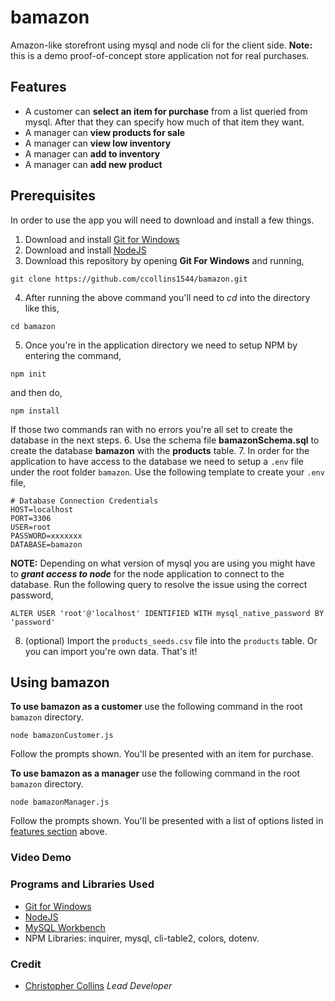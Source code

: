 # bamazon

Amazon-like storefront using mysql and node cli for the client side. 
**Note:** this is a demo proof-of-concept store application not for real purchases. 

## Features
* A customer can **select an item for purchase** from a list queried from mysql. After that they can specify how much of that item they want.
* A manager can **view products for sale**
* A manager can **view low inventory**
* A manager can **add to inventory**
* A manager can **add new product**

## Prerequisites

In order to use the app you will need to download and install a few things. 
1. Download and install [Git for Windows](https://gitforwindows.org/)
2. Download and install [NodeJS](https://nodejs.org/en/download/)
3. Download this repository by opening **Git For Windows** and running,
```
git clone https://github.com/ccollins1544/bamazon.git
```
4. After running the above command you'll need to *cd* into the directory like this,
```
cd bamazon
```
5. Once you're in the application directory we need to setup NPM by entering the command,
```
npm init
```
and then do,
```
npm install
```
If those two commands ran with no errors you're all set to create the database in the next steps.
6. Use the schema file **bamazonSchema.sql** to create the database **bamazon** with the **products** table.
7. In order for the application to have access to the database we need to setup a `.env` file under the root folder `bamazon`. Use the following template to create your `.env` file,
```
# Database Connection Credentials
HOST=localhost
PORT=3306
USER=root
PASSWORD=xxxxxxx
DATABASE=bamazon
```

**NOTE:** Depending on what version of mysql you are using you might have to ***grant access to node*** for the node application to connect to the database. Run the following query to resolve the issue using the correct password, 
```
ALTER USER 'root'@'localhost' IDENTIFIED WITH mysql_native_password BY 'password'
```

8. (optional) Import the `products_seeds.csv` file into the `products` table. Or you can import you're own data. That's it! 

## Using bamazon

**To use bamazon as a customer** use the following command in the root `bamazon` directory.
```
node bamazonCustomer.js
```
Follow the prompts shown. You'll be presented with an item for purchase.

**To use bamazon as a manager** use the following command in the root `bamazon` directory.
```
node bamazonManager.js
```
Follow the prompts shown. You'll be presented with a list of options listed in [features section](#features) above. 

### Video Demo

### Programs and Libraries Used
* [Git for Windows](https://gitforwindows.org/)
* [NodeJS](https://nodejs.org/en/download/)
* [MySQL Workbench](https://www.mysql.com/products/workbench/)
* NPM Libraries: inquirer, mysql, cli-table2, colors, dotenv.

### Credit
* [Christopher Collins](https://ccollins.io) *Lead Developer*